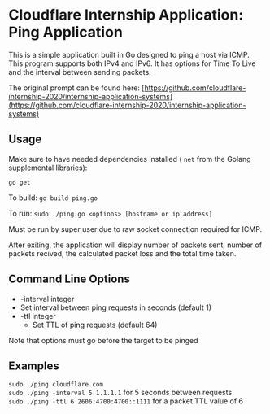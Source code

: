 # Cloudflare Internship Application: Ping Application

This is a simple application built in Go designed to ping a host via ICMP. This program supports both IPv4 and IPv6. It has options for Time To Live and the interval between sending packets.

The original prompt can be found here: [https://github.com/cloudflare-internship-2020/internship-application-systems](https://github.com/cloudflare-internship-2020/internship-application-systems)

## Usage

Make sure to have needed dependencies installed ( `net` from the Golang supplemental libraries):

`go get`

To build:
`go build ping.go`

To run:
`sudo ./ping.go <options> [hostname or ip address]`

Must be run by super user due to raw socket connection required for ICMP.
  
After exiting, the application will display number of packets sent, number of packets recived, the calculated packet loss and the total time taken.


## Command Line Options 

- -interval integer  
 - Set interval between ping requests in seconds (default 1)  
- -ttl integer  
  - Set TTL of ping requests (default 64)  
  
Note that options must go before the target to be pinged
  

## Examples

`sudo ./ping cloudflare.com`  
`sudo ./ping -interval 5 1.1.1.1` for 5 seconds between requests  
`sudo ./ping -ttl 6 2606:4700:4700::1111` for a packet TTL value of 6